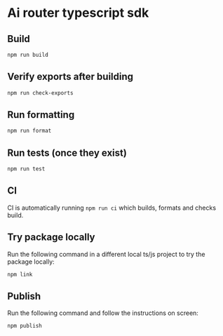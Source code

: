 # Ai router typescript sdk

## Build

```sh
npm run build
```

## Verify exports after building

```sh
npm run check-exports
```

## Run formatting

```sh
npm run format
```

## Run tests (once they exist)

```sh
npm run test
```

## CI

CI is automatically running `npm run ci` which builds, formats and checks build.

## Try package locally

Run the following command in a different local ts/js project to try the package locally:

```sh
npm link
```

## Publish

Run the following command and follow the instructions on screen:
```sh
npm publish
```
